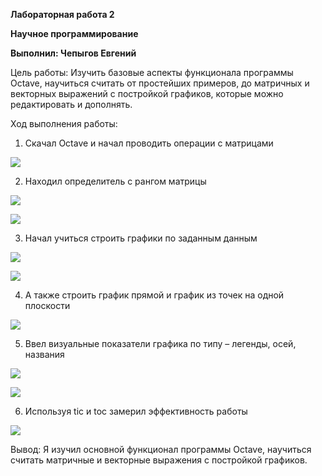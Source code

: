 **Лабораторная работа 2**

**Научное программирование**

**Выполнил: Чепыгов Евгений**

Цель работы: Изучить базовые аспекты функционала программы Octave, научиться
считать от простейших примеров, до матричных и векторных выражений с постройкой
графиков, которые можно редактировать и дополнять.

Ход выполнения работы:

1. Скачал Octave и начал проводить операции с матрицами

![](media/50a2829cd0869542b9cc9728dbc12129.png)

2. Находил определитель с рангом матрицы

![](media/a716e292f0d5e520214ec368d404537a.png)

![](media/db60ddffefff902ff0cd3cb2a60df075.png)

3. Начал учиться строить графики по заданным данным

![](media/9946a826b723a18ef189c85fc18813d5.png)

![](media/90761e5c0f29ef1da0c14931201d5f1f.png)

4. А также строить график прямой и график из точек на одной плоскости

![](media/ab3fc646f3e0a1f26cf17cd3ee9a57f6.png)

5. Ввел визуальные показатели графика по типу – легенды, осей, названия

![](media/8b43625488baca34ffdffc25e2ad2a43.png)

![](media/bfdd82bc9a4fddad03f9181aef22ed38.png)

6. Используя tic и toc замерил эффективность работы

![](media/fa962948a6a99b767071565ed53de709.png)

Вывод: Я изучил основной функционал программы Octave, научиться считать
матричные и векторные выражения с постройкой графиков.
